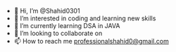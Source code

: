 - 👋 Hi, I’m @Shahid0301
- 👀 I’m interested in coding and learning new skills 
- 🌱 I’m currently learning DSA in JAVA 
- 💞️ I’m looking to collaborate on 
- 📫 How to reach me professionalshahid0@gmail.com

<!---
Shahid0301/Shahid0301 is a ✨ special ✨ repository because its `README.md` (this file) appears on your GitHub profile.
You can click the Preview link to take a look at your changes.
--->
